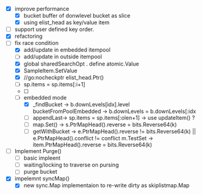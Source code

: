 - [x] improve performance
  - [x] bucket buffer of donwlevel bucket as slice
  - [x] using elist_head as key/value item
- [ ] support user defined key order.
- [x] refactoring
- [ ] fix race condition
  - [x] add/update  in embedded itempool 
  - [ ] add/update  in outside itempool
  - [x] global sharedSearchOpt . define atomic.Value
  - [x] SampleItem.SetValue
  - [x] //go:nocheckptr elist_head.Ptr()
  - [ ] sp.items = sp.items[:i+1]
  - [ ] 
  - [ ] embedded mode
    - [x] _findBucket -> b.downLevels[idx].level  bucketFromPoolEmbedded -> b.downLevels = b.downLevels[:idx
    - [ ] appendLast-> sp.items = sp.items[:olen+1] -> use updateItem() ?
    - [ ] map.Set() -> s.PtrMapHead().reverse = bits.Reverse64(k)
    - [ ] getWithBucket -> e.PtrMapHead().reverse != bits.Reverse64(k) || e.PtrMapHead().conflict != conflict  m.TestSet -> item.PtrMapHead().reverse = bits.Reverse64(k)
- [ ] Implement Purge()
  - [ ] basic impleent
  - [ ] waiting/locking to traverse on pursing
  - [ ] purge bucket
- [x] impelemnt syncMap()
  - [x] new sync.Map implementaion to re-write dirty as skiplistmap.Map 